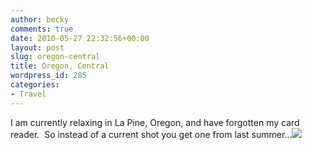```yaml
---
author: becky
comments: true
date: 2010-05-27 22:32:56+00:00
layout: post
slug: oregon-central
title: Oregon, Central
wordpress_id: 285
categories:
- Travel
---
```


I am currently relaxing in La Pine, Oregon, and have forgotten my card reader.  So instead of a current shot you get one from last summer...[![](http://beta.beckyjenson.com/wp-content/uploads/2010/05/blog-June09-00011.jpg)](http://beta.beckyjenson.com/wp-content/uploads/2010/05/blog-June09-00011.jpg)
